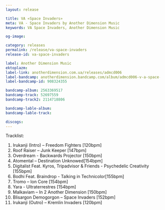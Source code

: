 ```yaml
---
layout: release

title: VA «Space Invaders»
meta: VA - Space Invaders by Another Dimension Music
keywords: VA Space Invaders, Another Dimension Music

og-image: 

category: releases
permalink: /release/va-space-invaders
release-id: va-space-invaders

label: Another Dimension Music
ektoplazm: 
label-link: anotherdimension.com.ua/releases/admcd006
label-bandcamp: anotherdimension.bandcamp.com/album/admcd006-v-a-space-invaders-out-now
label-bandcamp-id: 908324355

bandcamp-album: 2563369517
bandcamp-track: 52697559
bandcamp-track2: 2114718806

bandcamp-lable-album: 
bandcamp-lable-track: 

discogs: 
---
```


Tracklist:

01. Irukanji (Intro) – Freedom Fighters [120bpm]
02. Roof Raiser – Junk Keeper [147bpm]
03. Overdream - Backwards Projector [150bpm]
04. Atomental – Destination Unknowed[154bpm]
05. Digitalist Feat. Kyros, Tripadvisor & Friends - Psychedelic Creativity [155bpm]
06. Bodhi Feat. Braindrop - Talking in Technicolor[155bpm]
07. Tromo – Ion Core [154bpm]
08. Yara - Ultraterrestres [154bpm]
09. Malkaviam – In 2 Another Dimension [150bpm]
10. Blisargon Demogorgon – Space Invaders [152bpm]
11. Irukanji (Outro) – Kremlin Invaders [120bpm]